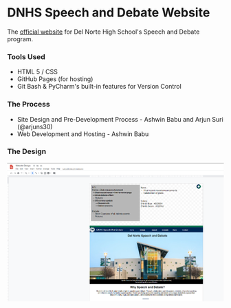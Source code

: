 # DNHS Speech and Debate Website
The [official website](https://ashwinbabu888.github.io/Speech-and-Debate-Website/) for Del Norte High School's Speech and Debate program.

### Tools Used
- HTML 5 / CSS
- GitHub Pages (for hosting)
- Git Bash & PyCharm's built-in features for Version Control

### The Process
- Site Design and Pre-Development Process - Ashwin Babu and Arjun Suri (@arjuns30)
- Web Development and Hosting - Ashwin Babu

### The Design
![Site Design](img/site-design.PNG)
